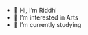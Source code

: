 - 👋 Hi, I’m Riddhi
- 👀 I’m interested in Arts
- 🌱 I’m currently studying


<!---
riddhi7361/riddhi7361 is a ✨ special ✨ repository because its `README.md` (this file) appears on your GitHub profile.
You can click the Preview link to take a look at your changes.
--->
